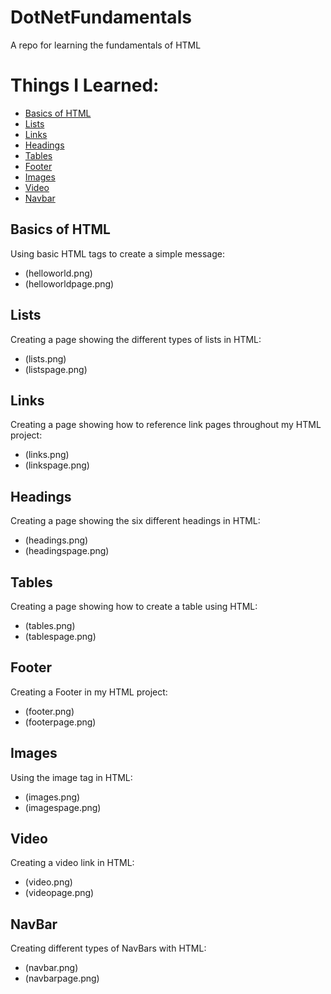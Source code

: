 # DotNetFundamentals
A repo for learning the fundamentals of HTML


# Things I Learned:
* [Basics of HTML](#basicsofhtml)
* [Lists](#lists)
* [Links](#links)
* [Headings](#headings)
* [Tables](#tables)
* [Footer](#footer)
* [Images](#images)
* [Video](#video)
* [Navbar](#navbar)

## Basics of HTML
Using basic HTML tags to create a simple message:
* (helloworld.png)
* (helloworldpage.png)

## Lists
Creating a page showing the different types of lists in HTML:
* (lists.png)
* (listspage.png)

## Links
Creating a page showing how to reference link pages throughout my HTML project:
* (links.png)
* (linkspage.png)

## Headings
Creating a page showing the six different headings in HTML:
* (headings.png)
* (headingspage.png)

## Tables
Creating a page showing how to create a table using HTML:
* (tables.png)
* (tablespage.png)

## Footer
Creating a Footer in my HTML project:
* (footer.png)
* (footerpage.png)

## Images
Using the image tag in HTML:
* (images.png)
* (imagespage.png)

## Video
Creating a video link in HTML:
* (video.png)
* (videopage.png)

## NavBar
Creating different types of NavBars with HTML:
* (navbar.png)
* (navbarpage.png)
